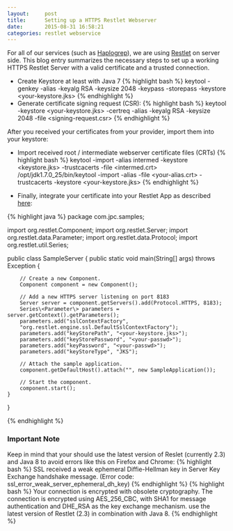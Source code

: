 ```yaml
---
layout:     post
title:      Setting up a HTTPS Restlet Webserver
date:       2015-08-31 16:58:21
categories: restlet webservice
---
```

For all of our services (such as [Haplogrep](http://haplogrep.uibk.ac.at)), we are using [Restlet](http://restlet.com/technical-resources/restlet-framework/guide/2.3) on server side. 
This blog entry summarizes the necessary steps to set up a working HTTPS Restlet Server with a valid certificate and a trusted connection.

- Create Keystore at least with Java 7
{% highlight bash %} 
    keytool -genkey -alias <your-alias> -keyalg RSA -keysize 2048 -keypass <your-passwd> -storepass <your-passwd> -keystore <your-keystore.jks>
{% endhighlight %}
-  Generate certificate signing request (CSR):
{% highlight bash %} 
keytool -keystore <your-keystore.jks> -certreq -alias <your-alias> -keyalg RSA -keysize 2048 -file <signing-request.csr>
{% endhighlight %}

After you received your certificates from your provider, import them into your keystore:

- Import received root / intermediate webserver certificate files (CRTs)
{% highlight bash %} 
keytool -import -alias intermed -keystore <keystore.jks> -trustcacerts -file <intermed.crt>
/opt/jdk1.7.0_25/bin/keytool -import -alias <your-alias> -file <your-alias.crt> -trustcacerts -keystore <your-keystore.jks>
{% endhighlight %}

-  Finally, integrate your certificate into your Restlet App as described [here](http://restlet.com/technical-resources/restlet-framework/guide/2.3/core/security/https):

{% highlight java %} 
package com.jpc.samples;

import org.restlet.Component;
import org.restlet.Server;
import org.restlet.data.Parameter;
import org.restlet.data.Protocol;
import org.restlet.util.Series;

public class SampleServer {
    public static void main(String[] args) throws Exception {

        // Create a new Component.
        Component component = new Component();

        // Add a new HTTPS server listening on port 8183
        Server server = component.getServers().add(Protocol.HTTPS, 8183);  
        Series\<Parameter\> parameters = server.getContext().getParameters();
        parameters.add("sslContextFactory",
        "org.restlet.engine.ssl.DefaultSslContextFactory");
        parameters.add("keyStorePath", "<your-keystore.jks>");
        parameters.add("keyStorePassword", "<your-passwd>");
        parameters.add("keyPassword", "<your-passwd>");
        parameters.add("keyStoreType", "JKS");

        // Attach the sample application.
        component.getDefaultHost().attach("", new SampleApplication());

        // Start the component.
        component.start();
    }
}

{% endhighlight %}

### Important Note
Keep in mind that your should use the latest version of Reslet (currently 2.3) and Java 8 to avoid errors like this on Firefox and Chrome:
{% highlight bash %} 
SSL received a weak ephemeral Diffie-Hellman key in Server Key Exchange handshake message. (Error code: ssl_error_weak_server_ephemeral_dh_key)
{% endhighlight %}
{% highlight bash %} 
Your connection is encrypted with obsolete cryptography.
The connection is encrypted using AES_256_CBC, with SHA1 for message authentication and DHE_RSA as the key exchange mechanism.
use the latest version of Restlet (2.3) in combination with Java 8. 
{% endhighlight %}
